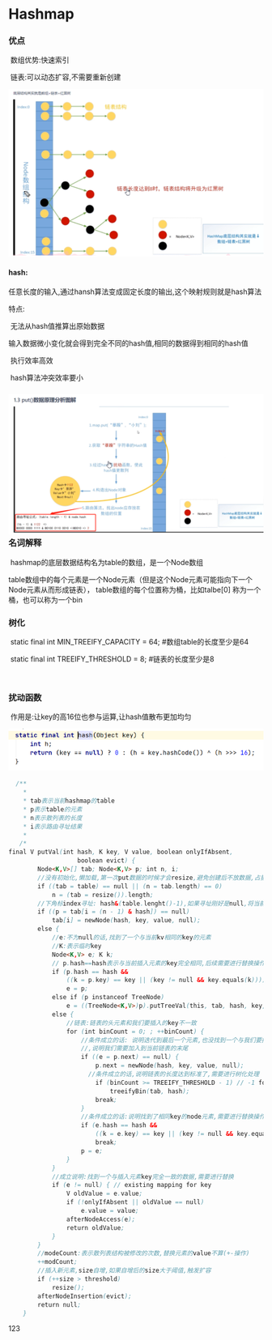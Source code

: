 # Hashmap



### 优点

​					数组优势:快速索引

​					链表:可以动态扩容,不需要重新创建

![1615465879578](assets/1615465879578.png)

#### hash:

​			任意长度的输入,通过hansh算法变成固定长度的输出,这个映射规则就是hash算法

特点:

​		无法从hash值推算出原始数据

​		输入数据微小变化就会得到完全不同的hash值,相同的数据得到相同的hash值

​		执行效率高效

​		hash算法冲突效率要小

### ![1615465900292](assets/1615465900292.png)名词解释

​			hashmap的底层数据结构名为table的数组，是一个Node数组

​			table数组中的每个元素是一个Node元素（但是这个Node元素可能指向下一个Node元素从而形成链表），		table数组的每个位置称为桶，比如talbe[0] 称为一个桶，也可以称为一个bin



### 树化

​			static final int MIN_TREEIFY_CAPACITY = 64;  #数组table的长度至少是64

​			static final int TREEIFY_THRESHOLD = 8;       #链表的长度至少是8

​			

### 扰动函数

​				作用是:让key的高16位也参与运算,让hash值散布更加均匀

![1615465983219](assets/1615465983219.png)

```java
  /**
  	*
  	* tab表示当前hashmap的table
    * p表示table的元素
    * n表示散列表的长度
    * i表示路由寻址结果
  	*
   /*
final V putVal(int hash, K key, V value, boolean onlyIfAbsent,
                   boolean evict) {
        Node<K,V>[] tab; Node<K,V> p; int n, i;
        //没有初始化,懒加载,第一次put数据的时候才会resize,避免创建后不放数据,占据空间
        if ((tab = table) == null || (n = tab.length) == 0)
            n = (tab = resize()).length;
        //下角标index寻址: hash&(table.lenght()-1),如果寻址刚好是null,将当前k,v封装成					//node装进去, =null表示没有数据,刚好存进去  
        if ((p = tab[i = (n - 1) & hash]) == null)
            tab[i] = newNode(hash, key, value, null);
        else {
        	//e:不为null的话,找到了一个与当前kv相同的key的元素
            //K:表示临时key
            Node<K,V> e; K k;
            // p.hash==hash表示与当前插入元素的key完全相同,后续需要进行替换操作
            if (p.hash == hash &&
                ((k = p.key) == key || (key != null && key.equals(k))))
                e = p;
            else if (p instanceof TreeNode)
                e = ((TreeNode<K,V>)p).putTreeVal(this, tab, hash, key, value);
            else {
            	//链表:链表的头元素和我们要插入的key不一致
                for (int binCount = 0; ; ++binCount) {
                	//条件成立的话: 说明迭代到最后一个元素,也没找到一个与我们要插入的key一致的node
                	//,说明我们需要加入到当前链表的末尾
                    if ((e = p.next) == null) {
                        p.next = newNode(hash, key, value, null);
                      //条件成立的话,说明链表的长度达到标准了,需要进行树化处理
                        if (binCount >= TREEIFY_THRESHOLD - 1) // -1 for 1st
                            treeifyBin(tab, hash);
                        break;
                    }
                    //条件成立的话:说明找到了相同key的node元素,需要进行替换操作
                    if (e.hash == hash &&
                        ((k = e.key) == key || (key != null && key.equals(k))))
                        break;
                    p = e;
                }
            }
            //成立说明:找到一个与插入元素key完全一致的数据,需要进行替换
            if (e != null) { // existing mapping for key
                V oldValue = e.value;
                if (!onlyIfAbsent || oldValue == null)
                    e.value = value;
                afterNodeAccess(e);
                return oldValue;
            }
        }
        //modeCount:表示散列表结构被修改的次数,替换元素的value不算(+-操作)
        ++modCount;
     	//插入新元素,size自增,如果自增后的size大于阈值,触发扩容
        if (++size > threshold)
            resize();
        afterNodeInsertion(evict);
        return null;
    }
```





123